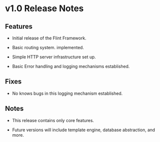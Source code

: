 # v1.0 Release Notes 

## Features

- Initial release of the Flint Framework.

- Basic routing system. implemented.

- Simple HTTP server infrastructure set up.

- Basic Error handling and logging mechanisms established.

## Fixes

- No knows bugs in this logging mechanism established.

## Notes 

- This release contains only core features.

- Future versions will include template engine, database abstraction, and more.



